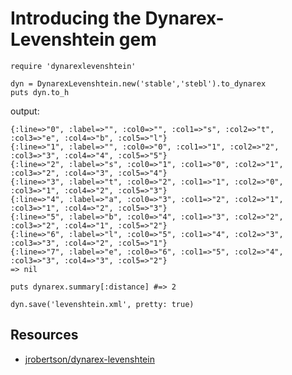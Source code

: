 # Introducing the Dynarex-Levenshtein gem

    require 'dynarexlevenshtein'

    dyn = DynarexLevenshtein.new('stable','stebl').to_dynarex
    puts dyn.to_h

output:

    {:line=>"0", :label=>"", :col0=>"", :col1=>"s", :col2=>"t", :col3=>"e", :col4=>"b", :col5=>"l"}
    {:line=>"1", :label=>"", :col0=>"0", :col1=>"1", :col2=>"2", :col3=>"3", :col4=>"4", :col5=>"5"}
    {:line=>"2", :label=>"s", :col0=>"1", :col1=>"0", :col2=>"1", :col3=>"2", :col4=>"3", :col5=>"4"}
    {:line=>"3", :label=>"t", :col0=>"2", :col1=>"1", :col2=>"0", :col3=>"1", :col4=>"2", :col5=>"3"}
    {:line=>"4", :label=>"a", :col0=>"3", :col1=>"2", :col2=>"1", :col3=>"1", :col4=>"2", :col5=>"3"}
    {:line=>"5", :label=>"b", :col0=>"4", :col1=>"3", :col2=>"2", :col3=>"2", :col4=>"1", :col5=>"2"}
    {:line=>"6", :label=>"l", :col0=>"5", :col1=>"4", :col2=>"3", :col3=>"3", :col4=>"2", :col5=>"1"}
    {:line=>"7", :label=>"e", :col0=>"6", :col1=>"5", :col2=>"4", :col3=>"3", :col4=>"3", :col5=>"2"}
    => nil

    puts dynarex.summary[:distance] #=> 2

    dyn.save('levenshtein.xml', pretty: true)

## Resources

 * [jrobertson/dynarex-levenshtein](https://github.com/jrobertson/dynarex-levenshtein)

